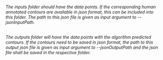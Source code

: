 ###### The inputs folder should have the data points. If the corresponding human annotated contours are available in json format, this can be included into this folder. The path to this json file is given as input argument to --jsonInputPath. 
    
###### The outputs folder will have the data points with the algorithm predicted contours. If the contours need to be saved in json format, the path to this output json file is given as input argument to --jsonOutputPath and the json file shall be saved in the respective folder.
